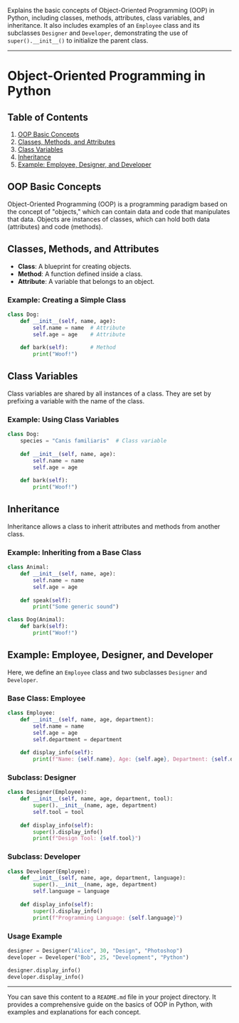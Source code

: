 Explains the basic concepts of Object-Oriented Programming (OOP) in Python, including classes, methods, attributes, class variables, and inheritance. It also includes examples of an `Employee` class and its subclasses `Designer` and `Developer`, demonstrating the use of `super().__init__()` to initialize the parent class.

---

# Object-Oriented Programming in Python

## Table of Contents
1. [OOP Basic Concepts](#oop-basic-concepts)
2. [Classes, Methods, and Attributes](#classes-methods-and-attributes)
3. [Class Variables](#class-variables)
4. [Inheritance](#inheritance)
5. [Example: Employee, Designer, and Developer](#example-employee-designer-and-developer)



## OOP Basic Concepts
Object-Oriented Programming (OOP) is a programming paradigm based on the concept of "objects," which can contain data and code that manipulates that data. Objects are instances of classes, which can hold both data (attributes) and code (methods).

## Classes, Methods, and Attributes
- **Class**: A blueprint for creating objects.
- **Method**: A function defined inside a class.
- **Attribute**: A variable that belongs to an object.

### Example: Creating a Simple Class
```python
class Dog:
    def __init__(self, name, age):
        self.name = name  # Attribute
        self.age = age    # Attribute
    
    def bark(self):       # Method
        print("Woof!")
```

## Class Variables
Class variables are shared by all instances of a class. They are set by prefixing a variable with the name of the class.

### Example: Using Class Variables
```python
class Dog:
    species = "Canis familiaris"  # Class variable
    
    def __init__(self, name, age):
        self.name = name
        self.age = age
    
    def bark(self):
        print("Woof!")
```

## Inheritance
Inheritance allows a class to inherit attributes and methods from another class.

### Example: Inheriting from a Base Class
```python
class Animal:
    def __init__(self, name, age):
        self.name = name
        self.age = age
    
    def speak(self):
        print("Some generic sound")

class Dog(Animal):
    def bark(self):
        print("Woof!")
```

## Example: Employee, Designer, and Developer
Here, we define an `Employee` class and two subclasses `Designer` and `Developer`.

### Base Class: Employee
```python
class Employee:
    def __init__(self, name, age, department):
        self.name = name
        self.age = age
        self.department = department
    
    def display_info(self):
        print(f"Name: {self.name}, Age: {self.age}, Department: {self.department}")
```

### Subclass: Designer
```python
class Designer(Employee):
    def __init__(self, name, age, department, tool):
        super().__init__(name, age, department)
        self.tool = tool
    
    def display_info(self):
        super().display_info()
        print(f"Design Tool: {self.tool}")
```

### Subclass: Developer
```python
class Developer(Employee):
    def __init__(self, name, age, department, language):
        super().__init__(name, age, department)
        self.language = language
    
    def display_info(self):
        super().display_info()
        print(f"Programming Language: {self.language}")
```

### Usage Example
```python
designer = Designer("Alice", 30, "Design", "Photoshop")
developer = Developer("Bob", 25, "Development", "Python")

designer.display_info()
developer.display_info()
```

---

You can save this content to a `README.md` file in your project directory. It provides a comprehensive guide on the basics of OOP in Python, with examples and explanations for each concept.